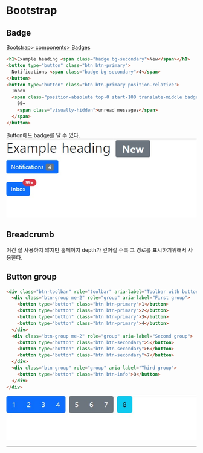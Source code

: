# Bootstrap
## Badge
[Bootstrap> components> Badges](https://getbootstrap.com/docs/5.1/components/badge/)

```html
<h1>Example heading <span class="badge bg-secondary">New</span></h1>
<button type="button" class="btn btn-primary">
  Notifications <span class="badge bg-secondary">4</span>
</button>
<button type="button" class="btn btn-primary position-relative">
  Inbox
  <span class="position-absolute top-0 start-100 translate-middle badge rounded-pill bg-danger">
    99+
    <span class="visually-hidden">unread messages</span>
  </span>
</button>
```
Button에도 badge를 달 수 있다.
![badge](../images/bs_badge_1.jpg)

## Breadcrumb
이건 잘 사용하지 않지만 홈페이지 depth가 깊어질 수록 그 경로를 표시하기위해서 사용한다.

## Button group
```html
<div class="btn-toolbar" role="toolbar" aria-label="Toolbar with button groups">
  <div class="btn-group me-2" role="group" aria-label="First group">
    <button type="button" class="btn btn-primary">1</button>
    <button type="button" class="btn btn-primary">2</button>
    <button type="button" class="btn btn-primary">3</button>
    <button type="button" class="btn btn-primary">4</button>
  </div>
  <div class="btn-group me-2" role="group" aria-label="Second group">
    <button type="button" class="btn btn-secondary">5</button>
    <button type="button" class="btn btn-secondary">6</button>
    <button type="button" class="btn btn-secondary">7</button>
  </div>
  <div class="btn-group" role="group" aria-label="Third group">
    <button type="button" class="btn btn-info">8</button>
  </div>
</div>
```
![badge](../images/bs_badge_2.jpg)
***